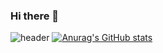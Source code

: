 ### Hi there 👋
![header](https://capsule-render.vercel.app/api?type=wave&color=auto&height=300&section=header&text=ahkjeflhkeuvha)
[![Anurag's GitHub stats](https://github-readme-stats.vercel.app/api?username=ahkjeflhkeuvha)](https://github.com/anuraghazra/github-readme-stats)
<!--
**ahkjeflhkeuvha/ahkjeflhkeuvha** is a ✨ _special_ ✨ repository because its `README.md` (this file) appears on your GitHub profile.

Here are some ideas to get you started:

- 🔭 I’m currently working on ...
- 🌱 I’m currently learning ...
- 👯 I’m looking to collaborate on ...
- 🤔 I’m looking for help with ...
- 💬 Ask me about ...
- 📫 How to reach me: ...
- 😄 Pronouns: ...
- ⚡ Fun fact: ...
-->
